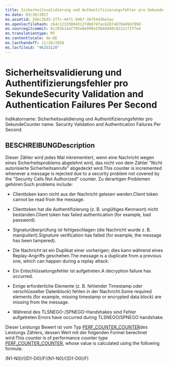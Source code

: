 ```yaml
---
title: Sicherheitsvalidierung und Authentifizierungsfehler pro Sekunde
ms.date: 03/30/2017
ms.assetid: 266c3bd3-2ffc-4471-94b7-3675443be1ac
ms.openlocfilehash: c64c121550043127db674fac6287a870449d789d
ms.sourcegitcommit: bc293b14af795e0e999e3304dd40c0222cf2ffe4
ms.translationtype: MT
ms.contentlocale: de-DE
ms.lasthandoff: 11/26/2020
ms.locfileid: "96253120"
---
```

# <a name="security-validation-and-authentication-failures-per-second"></a><span data-ttu-id="95df2-102">Sicherheitsvalidierung und Authentifizierungsfehler pro Sekunde</span><span class="sxs-lookup"><span data-stu-id="95df2-102">Security Validation and Authentication Failures Per Second</span></span>

<span data-ttu-id="95df2-103">Indikatorname: Sicherheitsvalidierung und Authentifizierungsfehler pro Sekunde</span><span class="sxs-lookup"><span data-stu-id="95df2-103">Counter name: Security Validation and Authentication Failures Per Second.</span></span>  
  
## <a name="description"></a><span data-ttu-id="95df2-104">BESCHREIBUNG</span><span class="sxs-lookup"><span data-stu-id="95df2-104">Description</span></span>  

 <span data-ttu-id="95df2-105">Dieser Zähler wird jedes Mal inkrementiert, wenn eine Nachricht wegen eines Sicherheitsproblems abgelehnt wird, das nicht von dem Zähler "Nicht autorisierte Sicherheitsanrufe" abgedeckt wird.</span><span class="sxs-lookup"><span data-stu-id="95df2-105">This counter is incremented whenever a message is rejected due to a security problem not covered by the "Security Calls Not Authorized" counter.</span></span> <span data-ttu-id="95df2-106">Zu derartigen Problemen gehören:</span><span class="sxs-lookup"><span data-stu-id="95df2-106">Such problems include:</span></span>  
  
- <span data-ttu-id="95df2-107">Clienttoken kann nicht aus der Nachricht gelesen werden.</span><span class="sxs-lookup"><span data-stu-id="95df2-107">Client token cannot be read from the message.</span></span>  
  
- <span data-ttu-id="95df2-108">Clienttoken hat die Authentifizierung (z. B. ungültiges Kennwort) nicht bestanden.</span><span class="sxs-lookup"><span data-stu-id="95df2-108">Client token has failed authentication (for example, bad password).</span></span>  
  
- <span data-ttu-id="95df2-109">Signaturüberprüfung ist fehlgeschlagen (die Nachricht wurde z. B. manipuliert).</span><span class="sxs-lookup"><span data-stu-id="95df2-109">Signature verification has failed (for example, the message has been tampered).</span></span>  
  
- <span data-ttu-id="95df2-110">Die Nachricht ist ein Duplikat einer vorherigen; dies kann während eines Replay-Angriffs geschehen.</span><span class="sxs-lookup"><span data-stu-id="95df2-110">The message is a duplicate from a previous one, which can happen during a replay attack.</span></span>  
  
- <span data-ttu-id="95df2-111">Ein Entschlüsselungsfehler ist aufgetreten.</span><span class="sxs-lookup"><span data-stu-id="95df2-111">A decryption failure has occurred.</span></span>  
  
- <span data-ttu-id="95df2-112">Einige erforderliche Elemente (z. B. fehlender Timestamp oder verschlüsselter Datenblock) fehlen in der Nachricht.</span><span class="sxs-lookup"><span data-stu-id="95df2-112">Some required elements (for example, missing timestamp or encrypted data block) are missing from the message.</span></span>  
  
- <span data-ttu-id="95df2-113">Während des TLSNEGO-/SPNEGO-Handshakes sind Fehler aufgetreten.</span><span class="sxs-lookup"><span data-stu-id="95df2-113">Errors have occurred during TLSNEGO/SPNEGO handshake.</span></span>  
  
 <span data-ttu-id="95df2-114">Dieser Leistungs Bewert ist vom Typ [PERF_COUNTER_COUNTER](/previous-versions/windows/it-pro/windows-server-2003/cc740048(v=ws.10))des Leistungs Zählers, dessen Wert mit der folgenden Formel berechnet wird:</span><span class="sxs-lookup"><span data-stu-id="95df2-114">This counter is of performance counter type [PERF_COUNTER_COUNTER](/previous-versions/windows/it-pro/windows-server-2003/cc740048(v=ws.10)), whose value is calculated using the following formula:</span></span>  
  
 <span data-ttu-id="95df2-115">(N1-N0)/((D1-D0)/F)</span><span class="sxs-lookup"><span data-stu-id="95df2-115">(N1-N0)/((D1-D0)/F)</span></span>
